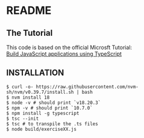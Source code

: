 # README

## The Tutorial

This code is based on the official Microsft Tutorial:<br />
[Build JavaScript applications using TypeScript](https://learn.microsoft.com/en-us/training/paths/build-javascript-applications-typescript/)

## INSTALLATION

```shell
$ curl -o- https://raw.githubusercontent.com/nvm-sh/nvm/v0.39.7/install.sh | bash
$ nvm install 18
$ node -v # should print `v18.20.3`
$ npm -v # should print `10.7.0`
$ npm install -g typescript
$ tsc --init
$ tsc # to transpile the .ts files
$ node build/exerciseXX.js
```